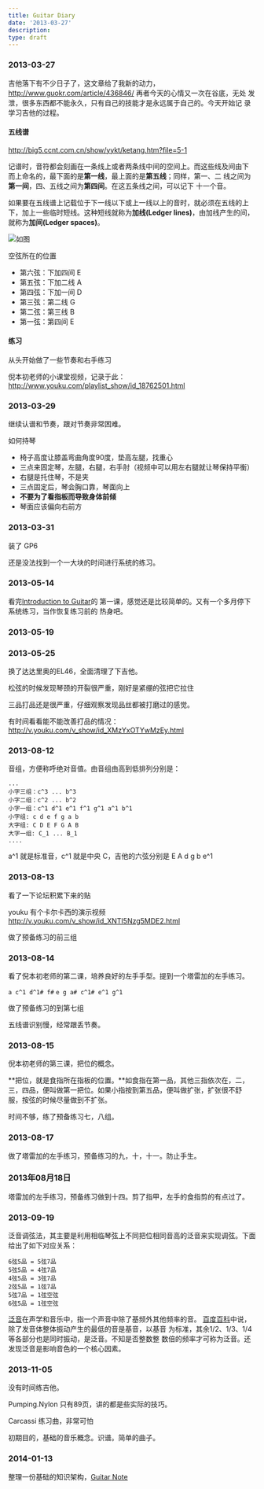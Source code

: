 ```yaml
---
title: Guitar Diary
date: '2013-03-27'
description:
type: draft
---
```



### 2013-03-27

吉他落下有不少日子了，这文章给了我新的动力，
http://www.guokr.com/article/436846/ 再者今天的心情又一次在谷底，无处
发泄，很多东西都不能永久，只有自己的技能才是永远属于自己的。今天开始记
录学习吉他的过程。

#### 五线谱

http://big5.ccnt.com.cn/show/yykt/ketang.htm?file=5-1

记谱时，音符都会刻画在一条线上或者两条线中间的空间上。而这些线及间由下
而上命名的，最下面的是**第一线**，最上面的是**第五线**；同样，第一、二
线之间为**第一间**，四、五线之间为**第四间**。在这五条线之间，可以记下
十一个音。

如果要在五线谱上记载位于下一线以下或上一线以上的音时，就必须在五线的上
下，加上一些临时短线。这种短线就称为**加线(Ledger lines)**，由加线产生的间，
就称为**加间(Ledger spaces)**。

![如图](staff.gif)

空弦所在的位置

- 第六弦：下加四间 	 E
- 第五弦：下加二线 	 A
- 第四弦：下加一间 	 D
- 第三弦：第二线 	G
- 第二弦：第三线 	B
- 第一弦：第四间 	E

#### 练习

从头开始做了一些节奏和右手练习

倪本初老师的小课堂视频，记录于此：
http://www.youku.com/playlist_show/id_18762501.html

### 2013-03-29

继续认谱和节奏，跟对节奏非常困难。

如何持琴

- 椅子高度让膝盖弯曲角度90度，垫高左腿，找重心
- 三点来固定琴，左腿，右腿，右手肘（视频中可以用左右腿就让琴保持平衡）
- 右腿是托住琴，不是夹
- 三点固定后，琴会胸口靠，琴面向上
- **不要为了看指板而导致身体前倾**
- 琴面应该偏向右前方





### 2013-03-31

装了 GP6

还是没法找到一个一大块的时间进行系统的练习。


### 2013-05-14

看完[Introduction to Guitar](https://class.coursera.org/guitar-001/)的
第一课，感觉还是比较简单的。又有一个多月停下系统练习，当作恢复练习前的
热身吧。

### 2013-05-19

### 2013-05-25

换了达达里奥的EL46，全面清理了下吉他。

松弦的时候发现琴颈的开裂很严重，刚好是紧绷的弦把它拉住

三品打品还是很严重，仔细观察发现品丝都被打磨过的感觉。

有时间看看能不能改善打品的情况：
http://v.youku.com/v_show/id_XMzYxOTYwMzEy.html

### 2013-08-12

音组，方便称呼绝对音值。由音组由高到低排列分别是：

	...
	小字三组：c^3 ... b^3
	小字二组：c^2 ... b^2
	小字一组：c^1 d^1 e^1 f^1 g^1 a^1 b^1
	小字组: c d e f g a b
	大字组: C D E F G A B
	大字一组: C_1 ... B_1
	....

a^1 就是标准音，c^1 就是中央 C，吉他的六弦分别是 E A d g b e^1


### 2013-08-13

看了一下论坛积累下来的贴

youku 有个卡尔卡西的演示视频
http://v.youku.com/v_show/id_XNTI5Nzg5MDE2.html

做了预备练习的前三组


### 2013-08-14

看了倪本初老师的第二课，培养良好的左手手型。提到一个塔雷加的左手练习。

`a c^1 d^1# f#`   `e g a# c^1# e^1 g^1`

做了预备练习的到第七组

五线谱识别慢，经常跟丢节奏。

### 2013-08-15

倪本初老师的第三课，把位的概念。

**把位，就是食指所在指板的位置。**如食指在第一品，其他三指依次在，二，
  三，四品，便叫做第一把位。如果小指按到第五品，便叫做扩张，扩张很不舒
  服，按弦的时候尽量做到不扩张。
  
时间不够，练了预备练习七，八组。

### 2013-08-17

做了塔雷加的左手练习，预备练习的九，十，十一。防止手生。

### 2013年08月18日

塔雷加的左手练习，预备练习做到十四。剪了指甲，左手的食指剪的有点过了。


### 2013-09-19

泛音调弦法，其主要是利用相临琴弦上不同把位相同音高的泛音来实现调弦。下面给出了如下对应关系： 

	6弦5品 = 5弦7品 
	5弦5品 = 4弦7品 
	4弦5品 = 3弦7品 
	2弦5品 = 1弦7品 
	5弦7品 = 1弦空弦 
	6弦5品 = 1弦空弦

[泛音][]在声学和音乐中，指一个声音中除了基频外其他频率的音。
[百度百科][泛音2]中说，除了发音体整体振动产生的最低的音是基音，以基音
为标准，其余1/2、1/3、1/4等各部分也是同时振动，是泛音。不知是否整数整
数倍的频率才可称为泛音。还发现泛音是影响音色的一个核心因素。


[泛音]: https://zh.wikipedia.org/wiki/%E6%B3%9B%E9%9F%B3
[泛音2]: http://baike.baidu.com/view/25661.htm

### 2013-11-05

没有时间练吉他。

Pumping.Nylon 只有89页，讲的都是些实际的技巧。

Carcassi 练习曲，非常可怕

初期目的，基础的音乐概念。识谱。简单的曲子。


### 2014-01-13

整理一份基础的知识架构，[Guitar Note](./guitar-note)



